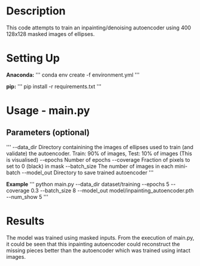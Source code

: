 # Description
This code attempts to train an inpainting/denoising autoencoder using 400 128x128 masked images of ellipses.

# Setting Up
**Anaconda:**
'''
conda env create -f environment.yml
'''

**pip:**
'''
pip install -r requirements.txt
'''

# Usage - main.py
## Parameters (optional)
'''
--data_dir      Directory containining the images of ellipses used to train (and validate) the autoencoder. Train: 90% of images, Test: 10% of images (This is visualised)
--epochs         Number of epochs
--coverage       Fraction of pixels to set to 0 (black) in mask 
--batch_size     The number of images in each mini-batch
--model_out      Directory to save trained autoencoder
'''

**Example**
'''
python main.py --data_dir dataset/training --epochs 5 --coverage 0.3 --batch_size 8 --model_out model/inpainting_autoencoder.pth --num_show 5
'''

# Results
The model was trained using masked inputs. From the execution of main.py, it could be seen that this inpainting autoencoder could reconstruct the missing pieces better than the autoencoder which was trained using intact images.